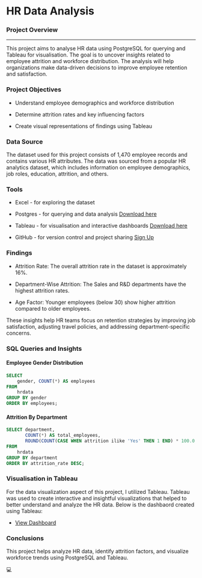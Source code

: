 # HR Data Analysis

### Project Overview 
---
This project aims to analyse HR data using PostgreSQL for querying and Tableau for visualisation. The goal is to uncover insights related to employee attrition and workforce distribution. The analysis will help organizations make data-driven decisions to improve employee retention and satisfaction.

### Project Objectives

- Understand employee demographics and workforce distribution

- Determine attrition rates and key influencing factors

- Create visual representations of findings using Tableau

### Data Source
The dataset used for this project consists of 1,470 employee records and contains various HR attributes. 
The data was sourced from a popular HR analytics dataset, which includes information on employee demographics, job roles, education, attrition, and others.

### Tools
- Excel - for exploring the dataset

- Postgres - for querying and data analysis [Download here](https://www.postgresql.org/)

- Tableau - for visualisation and interactive dashboards [Download here](https://www.tableau.com/products/public/download)

- GitHub - for version control and project sharing [Sign Up](https://github.com/)

### Findings 

- Attrition Rate: The overall attrition rate in the dataset is approximately 16%.

- Department-Wise Attrition: The Sales and R&D departments have the highest attrition rates.

- Age Factor: Younger employees (below 30) show higher attrition compared to older employees.

These insights help HR teams focus on retention strategies by improving job satisfaction, adjusting travel policies, and addressing department-specific concerns.

### SQL Queries and Insights
#### Employee Gender Distribution
```sql
SELECT 
    gender, COUNT(*) AS employees
FROM 
    hrdata
GROUP BY gender
ORDER BY employees;
```
#### Attrition By Department

```sql
SELECT department, 
       COUNT(*) AS total_employees, 
       ROUND(COUNT(CASE WHEN attrition ilike 'Yes' THEN 1 END) * 100.0 / COUNT(*),2) AS attrition_rate
FROM
    hrdata
GROUP BY department
ORDER BY attrition_rate DESC;
```

### Visualisation in Tableau
For the data visualization aspect of this project, I utilized Tableau. Tableau was used to create interactive and insightful visualizations that helped to better understand and analyze the HR data. Below is the dashbaord created using Tableau:
- [View Dashboard](https://public.tableau.com/app/profile/harvey.ijieh/viz/HRAnalyticsUpload/HRDASHBOARD)
### Conclusions

This project helps analyze HR data, identify attrition factors, and visualize workforce trends using PostgreSQL and Tableau.

💻
